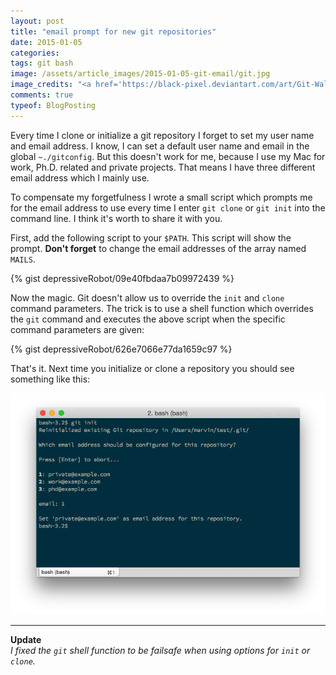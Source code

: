 ```yaml
---
layout: post
title: "email prompt for new git repositories"
date: 2015-01-05
categories:
tags: git bash
image: /assets/article_images/2015-01-05-git-email/git.jpg
image_credits: "<a href='https://black-pixel.deviantart.com/art/Git-Wallpaper-357127697' target='_blank'>Black-Pixel</a>"
comments: true
typeof: BlogPosting
---
```


Every time I clone or initialize a git repository I forget to set my user name and email address. I know, I can set a default user name and email in the global `~./gitconfig`. But this doesn't work for me, because I use my Mac for work, Ph.D. related and private projects. That means I have three different email address which I mainly use.

To compensate my forgetfulness I wrote a small script which prompts me for the email address to use every time I enter `git clone` or `git init` into the command line. I think it's worth to share it with you.

First, add the following script to your `$PATH`. This script will show the prompt. **Don't forget** to change the email addresses of the array named `MAILS`.

{% gist depressiveRobot/09e40fbdaa7b09972439 %}

Now the magic. Git doesn't allow us to override the `init` and `clone` command parameters. The trick is to use a shell function which overrides the `git` command and executes the above script when the specific command parameters are given:

{% gist depressiveRobot/626e7066e77da1659c97 %}

That's it. Next time you initialize or clone a repository you should see something like this:

![git email prompt](/assets/article_images/2015-01-05-git-email/terminal.jpg)

---

**Update**  
_I fixed the `git` shell function to be failsafe when using options for `init` or `clone`._
